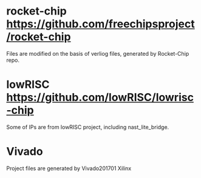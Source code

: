 # rocket-chip https://github.com/freechipsproject/rocket-chip
Files are modified on the basis of verliog files, generated by Rocket-Chip repo.
# lowRISC https://github.com/lowRISC/lowrisc-chip
Some of IPs are from lowRISC project, including nast_lite_bridge.
# Vivado
Project files are generated by Vivado201701 Xilinx
